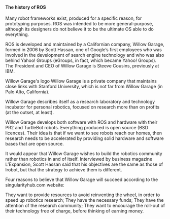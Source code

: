 #### The history of ROS
Many robot frameworks exist, produced for a specific reason, for prototyping purposes. ROS was intended to be more general-purpose, although its designers do not believe it to be the ultimate OS able to do everything.

ROS is developed and maintained by a Californian company, Willow Garage, formed in 2006 by Scott Hassan, one of Google’s first employees who was involved in the development of search engine technology and who was also behind Yahoo! Groups (eGroups, in fact, which became Yahoo! Groups). The President and CEO of Willow Garage is Steeve Cousins, previously at IBM.

Willow Garage's logo
Willow Garage is a private company that maintains close links with Stanford University, which is not far from Willow Garage (in Palo Alto, California).

Willow Garage describes itself as a research laboratory and technology incubator for personal robotics, focused on research more than on profits (at the outset, at least).

Willow Garage develops both software with ROS and hardware with their PR2 and TurtleBot robots. Everything produced is open source (BSD licences). Their idea is that if we want to see robots reach our homes, then research needs to be accelerated by providing solid hardware and software bases that are open source.

It would appear that Willow Garage wishes to build the robotics community rather than robotics in and of itself. Interviewed by business magazine L’Expansion, Scott Hassan said that his objectives are the same as those of Irobot, but that the strategy to achieve them is different.

Four reasons to believe that Willow Garage will succeed according to the singularityhub.com website:

They want to provide resources to avoid reinventing the wheel, in order to speed up robotics research;
They have the necessary funds;
They have the attention of the research community;
They want to encourage the roll-out of their technology free of charge, before thinking of earning money.


